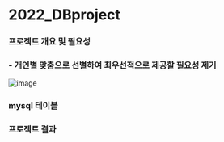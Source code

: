 # 2022_DBproject
### 프로젝트 개요 및 필요성
### - 개인별 맞춤으로 선별하여 최우선적으로 제공할 필요성 제기
![image](https://user-images.githubusercontent.com/90039228/204432827-f6ea2be5-ee41-4ecb-891b-4d9f63b5f30b.png)
### mysql 테이블

### 프로젝트 결과
